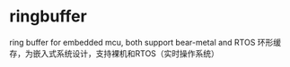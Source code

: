 # ringbuffer
ring buffer for embedded mcu, both support bear-metal and RTOS
环形缓存，为嵌入式系统设计，支持裸机和RTOS（实时操作系统）
